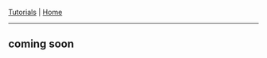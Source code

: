 
[Tutorials](../Tutorials/README.md) | [Home](../README.md)    

-------------------------------------------------------------------------------  

## coming soon
